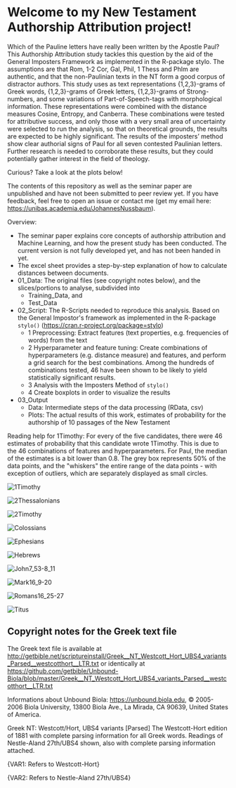 # Welcome to my New Testament Authorship Attribution project!

Which of the Pauline letters have really been written by the Apostle Paul? This Authorship Attribution study tackles this question by the aid of the General Imposters Framework as implemented in the R-package stylo. The assumptions are that Rom, 1-2 Cor, Gal, Phil, 1 Thess and Phlm are authentic, and that the non-Paulinian texts in the NT form a good corpus of distractor authors. This study uses as text representations {1,2,3}-grams of Greek words, {1,2,3}-grams of Greek letters, {1,2,3}-grams of Strong-numbers, and some variations of Part-of-Speech-tags with morphological information. These representations were combined with the distance measures Cosine, Entropy, and Canberra. These combinations were tested for attributive success, and only those with a very small area of uncertainty were selected to run the analysis, so that on theoretical grounds, the results are expected to be highly significant. The results of the imposters’ method show clear authorial signs of Paul for all seven contested Paulinian letters. Further research is needed to corroborate these results, but they could potentially gather interest in the field of theology. 

Curious? Take a look at the plots below!

The contents of this repository as well as the seminar paper are unpublished and have not been submitted to peer review yet. If you have feedback, feel free to open an issue or contact me (get my email here: https://unibas.academia.edu/JohannesNussbaum).

Overview:

- The seminar paper explains core concepts of authorship attribution and Machine Learning, and how the present study has been conducted. The current version is not fully developed yet, and has not been handed in yet.
- The excel sheet provides a step-by-step explanation of how to calculate distances between documents.
- 01_Data: The original files (see copyright notes below), and the slices/portions to analyse, subdivided into
  - Training_Data, and
  - Test_Data
- 02_Script: The R-Scripts needed to reproduce this analysis. Based on the General Impostor's framework as implemented in the R-package `stylo()` (https://cran.r-project.org/package=stylo)
  - 1 Preprocessing: Extract features (text properties, e.g. frequencies of words) from the text
  - 2 Hyperparameter and feature tuning: Create combinations of hyperparameters (e.g. distance measure) and features, and perform a grid search for the best combinations. Among the hundreds of combinations tested, 46 have been shown to be likely to yield statistically significant results.
  - 3 Analysis with the Imposters Method of `stylo()`
  - 4 Create boxplots in order to visualize the results
- 03_Output
  - Data: Intermediate steps of the data processing (RData, csv)
  - Plots: The actual results of this work, estimates of probability for the authorship of 10 passages of the New Testament



Reading help for 1Timothy: For every of the five candidates, there were 46 estimates of probability that this candidate wrote 1Timothy. This is due to the 46 combinations of features and hyperparameters. For Paul, the median of the estimates is a bit lower than 0.8. The grey box represents 50% of the data points, and the "whiskers" the entire range of the data points - with exception of outliers, which are separately displayed as small circles. 

![1Timothy](03_Output/Plots/1Timothy.png)

![2Thessalonians](03_Output/Plots/2Thessalonians.png)

![2Timothy](03_Output/Plots/2Timothy.png)

![Colossians](03_Output/Plots/Colossians.png)

![Ephesians](03_Output/Plots/Ephesians.png)

![Hebrews](03_Output/Plots/Hebrews.png)

![John7_53-8_11](03_Output/Plots/John7_53-8_11.png)

![Mark16_9-20](03_Output/Plots/Mark16_9-20.png)

![Romans16_25-27](03_Output/Plots/Romans16_25-27.png)

![Titus](03_Output/Plots/Titus.png)

## Copyright notes for the Greek text file
The Greek text file is available at http://getbible.net/scriptureinstall/Greek__NT_Westcott_Hort_UBS4_variants_Parsed__westcotthort__LTR.txt
or identically at https://github.com/getbible/Unbound-Biola/blob/master/Greek__NT_Westcott_Hort_UBS4_variants_Parsed__westcotthort__LTR.txt

Informations about Unbound Biola: 
https://unbound.biola.edu, © 2005-2006 Biola University, 13800 Biola Ave., La Mirada, CA 90639, United States of America.

Greek NT: Westcott/Hort, UBS4 variants [Parsed]
The Westcott-Hort edition of 1881 with complete parsing information for all Greek words. Readings of Nestle-Aland 27th/UBS4 shown, also with complete parsing information attached.

{VAR1: Refers to Westcott-Hort}

{VAR2: Refers to Nestle-Aland 27th/UBS4}
